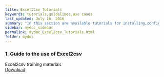 ```yaml
---
title: Excel2Csv Tutorials
keywords: tutorials,guidelines,use cases
last_updated: July 16, 2016
summary: "In this section are available tutorials for installing,configuring and using the Excel2csv tool for statistical data and metadata dissemination and reporting"
sidebar: mydoc_sidebar
permalink: mydoc_Excel2csv_Tutorials.html
folder: mydoc
---
```


### 1. Guide to the use of Excel2csv
Excel2csv training materials<br>
[Download](./Tutorials/01_Excel2csv_training.zip)
<br>
